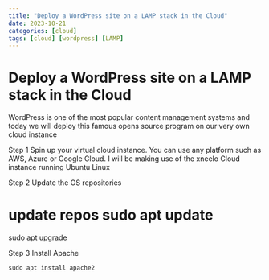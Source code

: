 ```yaml
---
title: "Deploy a WordPress site on a LAMP stack in the Cloud"
date: 2023-10-21
categories: [cloud]
tags: [cloud] [wordpress] [LAMP]
---
```


# Deploy a WordPress site on a LAMP stack in the Cloud


WordPress is one of the most popular content management systems and today we will deploy this famous opens source 
program on our very own cloud instance

Step 1
Spin up your virtual cloud instance. You can use any platform such as AWS, Azure or Google Cloud. 
I will be making use of the xneelo Cloud instance running Ubuntu Linux 

Step 2 
Update the OS repositories

# update repos    sudo apt update 

sudo apt upgrade

Step 3 
Install Apache 

```sudo apt install apache2```
